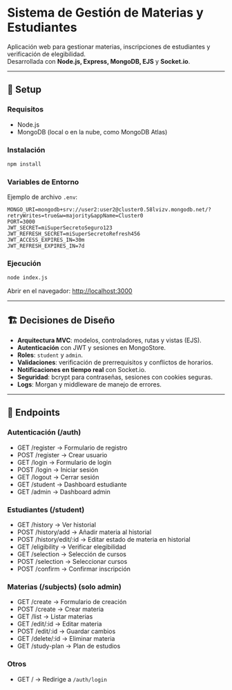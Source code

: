 # Sistema de Gestión de Materias y Estudiantes

Aplicación web para gestionar materias, inscripciones de estudiantes y verificación de elegibilidad.  
Desarrollada con **Node.js, Express, MongoDB, EJS** y **Socket.io**.

---

## 🚀 Setup

### Requisitos
- Node.js
- MongoDB (local o en la nube, como MongoDB Atlas)

### Instalación
```bash
npm install
```

### Variables de Entorno
Ejemplo de archivo `.env`:

```env
MONGO_URI=mongodb+srv://user2:user2@cluster0.58lvizv.mongodb.net/?retryWrites=true&w=majority&appName=Cluster0
PORT=3000
JWT_SECRET=miSuperSecretoSeguro123
JWT_REFRESH_SECRET=miSuperSecretoRefresh456
JWT_ACCESS_EXPIRES_IN=30m
JWT_REFRESH_EXPIRES_IN=7d
```

### Ejecución
```bash
node index.js
```
Abrir en el navegador: [http://localhost:3000](http://localhost:3000)

---

## 🏗️ Decisiones de Diseño

- **Arquitectura MVC**: modelos, controladores, rutas y vistas (EJS).  
- **Autenticación** con JWT y sesiones en MongoStore.  
- **Roles**: `student` y `admin`.  
- **Validaciones**: verificación de prerrequisitos y conflictos de horarios.  
- **Notificaciones en tiempo real** con Socket.io.  
- **Seguridad**: bcrypt para contraseñas, sesiones con cookies seguras.  
- **Logs**: Morgan y middleware de manejo de errores.

---

## 📌 Endpoints

### Autenticación (/auth)
- GET /register → Formulario de registro
- POST /register → Crear usuario
- GET /login → Formulario de login
- POST /login → Iniciar sesión
- GET /logout → Cerrar sesión
- GET /student → Dashboard estudiante
- GET /admin → Dashboard admin

### Estudiantes (/student)
- GET /history → Ver historial
- POST /history/add → Añadir materia al historial
- POST /history/edit/:id → Editar estado de materia en historial
- GET /eligibility → Verificar elegibilidad
- GET /selection → Selección de cursos
- POST /selection → Seleccionar cursos
- POST /confirm → Confirmar inscripción

### Materias (/subjects) (solo admin)
- GET /create → Formulario de creación
- POST /create → Crear materia
- GET /list → Listar materias
- GET /edit/:id → Editar materia
- POST /edit/:id → Guardar cambios
- GET /delete/:id → Eliminar materia
- GET /study-plan → Plan de estudios

### Otros
- GET / → Redirige a `/auth/login`

